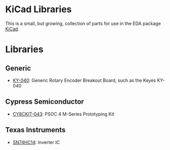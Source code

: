 # KiCad Libraries

This is a small, but growing, collection of parts for use in the EDA package [KiCad](http://kicad.org/).

# Libraries

## Generic

* [KY-040](http://henrysbench.capnfatz.com/henrys-bench/arduino-sensors-and-input/keyes-ky-040-arduino-rotary-encoder-user-manual/): Generic Rotary Encoder Breakout Board, such as the Keyes KY-040

## Cypress Semiconductor

* [CY8CKIT-043](https://www.cypress.com/documentation/development-kitsboards/cy8ckit-043-psoc-4-m-series-prototyping-kit): PSOC 4 M-Series Prototyping Kit

## Texas Instruments

* [SN74HC14](http://www.ti.com/lit/ds/symlink/sn74hc14.pdf): Inverter IC
